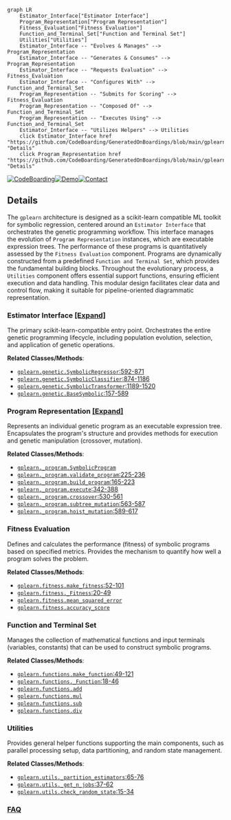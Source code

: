 ```mermaid
graph LR
    Estimator_Interface["Estimator Interface"]
    Program_Representation["Program Representation"]
    Fitness_Evaluation["Fitness Evaluation"]
    Function_and_Terminal_Set["Function and Terminal Set"]
    Utilities["Utilities"]
    Estimator_Interface -- "Evolves & Manages" --> Program_Representation
    Estimator_Interface -- "Generates & Consumes" --> Program_Representation
    Estimator_Interface -- "Requests Evaluation" --> Fitness_Evaluation
    Estimator_Interface -- "Configures With" --> Function_and_Terminal_Set
    Program_Representation -- "Submits for Scoring" --> Fitness_Evaluation
    Program_Representation -- "Composed Of" --> Function_and_Terminal_Set
    Program_Representation -- "Executes Using" --> Function_and_Terminal_Set
    Estimator_Interface -- "Utilizes Helpers" --> Utilities
    click Estimator_Interface href "https://github.com/CodeBoarding/GeneratedOnBoardings/blob/main/gplearn/Estimator_Interface.md" "Details"
    click Program_Representation href "https://github.com/CodeBoarding/GeneratedOnBoardings/blob/main/gplearn/Program_Representation.md" "Details"
```

[![CodeBoarding](https://img.shields.io/badge/Generated%20by-CodeBoarding-9cf?style=flat-square)](https://github.com/CodeBoarding/GeneratedOnBoardings)[![Demo](https://img.shields.io/badge/Try%20our-Demo-blue?style=flat-square)](https://www.codeboarding.org/demo)[![Contact](https://img.shields.io/badge/Contact%20us%20-%20contact@codeboarding.org-lightgrey?style=flat-square)](mailto:contact@codeboarding.org)

## Details

The `gplearn` architecture is designed as a scikit-learn compatible ML toolkit for symbolic regression, centered around an `Estimator Interface` that orchestrates the genetic programming workflow. This interface manages the evolution of `Program Representation` instances, which are executable expression trees. The performance of these programs is quantitatively assessed by the `Fitness Evaluation` component. Programs are dynamically constructed from a predefined `Function and Terminal Set`, which provides the fundamental building blocks. Throughout the evolutionary process, a `Utilities` component offers essential support functions, ensuring efficient execution and data handling. This modular design facilitates clear data and control flow, making it suitable for pipeline-oriented diagrammatic representation.

### Estimator Interface [[Expand]](./Estimator_Interface.md)
The primary scikit-learn-compatible entry point. Orchestrates the entire genetic programming lifecycle, including population evolution, selection, and application of genetic operations.


**Related Classes/Methods**:

- <a href="https://github.com/trevorstephens/gplearn/blob/main/gplearn/genetic.py#L592-L871" target="_blank" rel="noopener noreferrer">`gplearn.genetic.SymbolicRegressor`:592-871</a>
- <a href="https://github.com/trevorstephens/gplearn/blob/main/gplearn/genetic.py#L874-L1186" target="_blank" rel="noopener noreferrer">`gplearn.genetic.SymbolicClassifier`:874-1186</a>
- <a href="https://github.com/trevorstephens/gplearn/blob/main/gplearn/genetic.py#L1189-L1520" target="_blank" rel="noopener noreferrer">`gplearn.genetic.SymbolicTransformer`:1189-1520</a>
- <a href="https://github.com/trevorstephens/gplearn/blob/main/gplearn/genetic.py#L157-L589" target="_blank" rel="noopener noreferrer">`gplearn.genetic.BaseSymbolic`:157-589</a>


### Program Representation [[Expand]](./Program_Representation.md)
Represents an individual genetic program as an executable expression tree. Encapsulates the program's structure and provides methods for execution and genetic manipulation (crossover, mutation).


**Related Classes/Methods**:

- <a href="https://github.com/trevorstephens/gplearn/blob/main/gplearn/_program.py" target="_blank" rel="noopener noreferrer">`gplearn._program.SymbolicProgram`</a>
- <a href="https://github.com/trevorstephens/gplearn/blob/main/gplearn/_program.py#L225-L236" target="_blank" rel="noopener noreferrer">`gplearn._program.validate_program`:225-236</a>
- <a href="https://github.com/trevorstephens/gplearn/blob/main/gplearn/_program.py#L165-L223" target="_blank" rel="noopener noreferrer">`gplearn._program.build_program`:165-223</a>
- <a href="https://github.com/trevorstephens/gplearn/blob/main/gplearn/_program.py#L342-L388" target="_blank" rel="noopener noreferrer">`gplearn._program.execute`:342-388</a>
- <a href="https://github.com/trevorstephens/gplearn/blob/main/gplearn/_program.py#L530-L561" target="_blank" rel="noopener noreferrer">`gplearn._program.crossover`:530-561</a>
- <a href="https://github.com/trevorstephens/gplearn/blob/main/gplearn/_program.py#L563-L587" target="_blank" rel="noopener noreferrer">`gplearn._program.subtree_mutation`:563-587</a>
- <a href="https://github.com/trevorstephens/gplearn/blob/main/gplearn/_program.py#L589-L617" target="_blank" rel="noopener noreferrer">`gplearn._program.hoist_mutation`:589-617</a>


### Fitness Evaluation
Defines and calculates the performance (fitness) of symbolic programs based on specified metrics. Provides the mechanism to quantify how well a program solves the problem.


**Related Classes/Methods**:

- <a href="https://github.com/trevorstephens/gplearn/blob/main/gplearn/fitness.py#L52-L101" target="_blank" rel="noopener noreferrer">`gplearn.fitness.make_fitness`:52-101</a>
- <a href="https://github.com/trevorstephens/gplearn/blob/main/gplearn/fitness.py#L20-L49" target="_blank" rel="noopener noreferrer">`gplearn.fitness._Fitness`:20-49</a>
- <a href="https://github.com/trevorstephens/gplearn/blob/main/gplearn/fitness.py" target="_blank" rel="noopener noreferrer">`gplearn.fitness.mean_squared_error`</a>
- <a href="https://github.com/trevorstephens/gplearn/blob/main/gplearn/fitness.py" target="_blank" rel="noopener noreferrer">`gplearn.fitness.accuracy_score`</a>


### Function and Terminal Set
Manages the collection of mathematical functions and input terminals (variables, constants) that can be used to construct symbolic programs.


**Related Classes/Methods**:

- <a href="https://github.com/trevorstephens/gplearn/blob/main/gplearn/functions.py#L49-L121" target="_blank" rel="noopener noreferrer">`gplearn.functions.make_function`:49-121</a>
- <a href="https://github.com/trevorstephens/gplearn/blob/main/gplearn/functions.py#L18-L46" target="_blank" rel="noopener noreferrer">`gplearn.functions._Function`:18-46</a>
- <a href="https://github.com/trevorstephens/gplearn/blob/main/gplearn/functions.py" target="_blank" rel="noopener noreferrer">`gplearn.functions.add`</a>
- <a href="https://github.com/trevorstephens/gplearn/blob/main/gplearn/functions.py" target="_blank" rel="noopener noreferrer">`gplearn.functions.mul`</a>
- <a href="https://github.com/trevorstephens/gplearn/blob/main/gplearn/functions.py" target="_blank" rel="noopener noreferrer">`gplearn.functions.sub`</a>
- <a href="https://github.com/trevorstephens/gplearn/blob/main/gplearn/functions.py" target="_blank" rel="noopener noreferrer">`gplearn.functions.div`</a>


### Utilities
Provides general helper functions supporting the main components, such as parallel processing setup, data partitioning, and random state management.


**Related Classes/Methods**:

- <a href="https://github.com/trevorstephens/gplearn/blob/main/gplearn/utils.py#L65-L76" target="_blank" rel="noopener noreferrer">`gplearn.utils._partition_estimators`:65-76</a>
- <a href="https://github.com/trevorstephens/gplearn/blob/main/gplearn/utils.py#L37-L62" target="_blank" rel="noopener noreferrer">`gplearn.utils._get_n_jobs`:37-62</a>
- <a href="https://github.com/trevorstephens/gplearn/blob/main/gplearn/utils.py#L15-L34" target="_blank" rel="noopener noreferrer">`gplearn.utils.check_random_state`:15-34</a>




### [FAQ](https://github.com/CodeBoarding/GeneratedOnBoardings/tree/main?tab=readme-ov-file#faq)